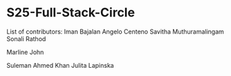 # S25-Full-Stack-Circle

List of contributors:
Iman Bajalan
Angelo Centeno
Savitha Muthuramalingam
Sonali Rathod

Marline John




Suleman Ahmed Khan
Julita Lapinska
